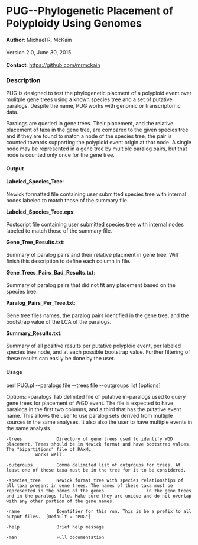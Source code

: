 PUG--Phylogenetic Placement of Polyploidy Using Genomes
=============
<b>Author</b>: Michael R. McKain<br>
</br>
Version 2.0, June 30, 2015
<br></br>
<b>Contact</b>: https://github.com/mrmckain
<h3>Description</h3>

PUG is designed to test the phylogenetic placment of a polyploid event over mulitple gene trees using a known species tree and a set of putative paralogs.
Despite the name, PUG works with genomic or transcriptomic data. 

Paralogs are queried in gene trees. Their placement, and the relative placement of taxa in the gene tree, are compared to the given species tree and if they are found to match a node of the species tree, the pair is counted towards supporting the polyploid event origin at that node. A single node may be represented in a gene tree by multiple paralog pairs, but that node is counted only once for the gene tree.

<h4>Output</h4>

<b>Labeled_Species_Tree</b>:<br></br>
        Newick formatted file containing user submitted species tree with internal nodes labeled to match those of the summary file.

<b>Labeled_Species_Tree.eps</b>:<br></br>
	Postscript file containing user submitted species tree with internal nodes labeled to match those of the summary file.

<b>Gene_Tree_Results.txt</b>:<br></br>
	Summary of paralog pairs and their relative placment in gene tree. Will finish this description to define each column in file.

<b>Gene_Trees_Pairs_Bad_Results.txt</b>:<br></br>
	Summary of paralog pairs that did not fit any placement based on the species tree.

<b>Paralog_Pairs_Per_Tree.txt</b>:<br></br>
	Gene tree files names, the paralog pairs identified in the gene tree, and the bootstrap value of the LCA of the paralogs.

<b>Summary_Results.txt</b>:<br></br>
	Summary of all positive results per putative polyploid event, per labeled species tree node, and at each possible bootstrap value.  Further filtering of these results can 	  easily be done by the user.

<h4>Usage</h4>

perl PUG.pl --paralogs file --trees file --outgroups list [options]

Options:
	-paralogs          Tab delmited file of putative in-paralogs used to query gene trees for placement of WGD event. The file is expected to have paralogs in the first two 
			   columns, and a third that has the putative event name.  This allows the user to use paralog sets derived from multiple sources in the same analyses. It 			     also also the user to have multiple events in the same analysis.
    	
	-trees             Directory of gene trees used to identify WGD placement. Trees should be in Newick format and have bootstrap values. The "bipartitions" file of RAxML 
			   works well.
    
	-outgroups         Comma delimited list of outgroups for trees. At least one of these taxa must be in the tree for it to be considered.
    
	-species_tree      Newick format tree with species relationships of all taxa present in gene trees. The names of these taxa must be represented in the names of the genes 			     in the gene trees and in the paralogs file. Make sure they are unique and do not overlap with any other portion of the gene names.
    
	-name              Identifier for this run. This is be a prefix to all output files.  [Default = "PUG"]
    	
	-help              Brief help message
    
	-man               Full documentation

